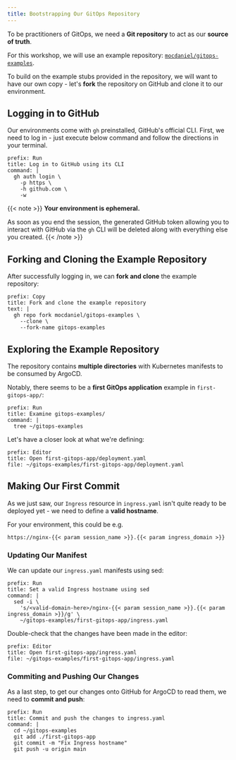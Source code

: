 ```yaml
---
title: Bootstrapping Our GitOps Repository
---
```


To be practitioners of GitOps, we need a **Git repository** to act as our **source of truth**.

For this workshop, we will use an example repository:
[`mocdaniel/gitops-examples`](https://github.com/mocdaniel/gitops-examples).

To build on the example stubs provided in the repository, we will want to have our own copy -
let's **fork** the repository on GitHub and clone it to our environment.

## Logging in to GitHub

Our environments come with `gh` preinstalled, GitHub's official CLI. First, we need to log in -
just execute below command and follow the directions in your terminal.

```terminal:execute
prefix: Run
title: Log in to GitHub using its CLI
command: |
  gh auth login \
    -p https \
    -h github.com \
    -w
```

{{< note >}}
**Your environment is ephemeral.**

As soon as you end the session, the generated GitHub token allowing you to interact with GitHub via the `gh`
CLI will be deleted along with everything else you created.
{{< /note >}}

## Forking and Cloning the Example Repository

After successfully logging in, we can **fork and clone** the example repository:

```workshop:copy
prefix: Copy
title: Fork and clone the example repository
text: |
  gh repo fork mocdaniel/gitops-examples \
    --clone \
    --fork-name gitops-examples
```

## Exploring the Example Repository

The repository contains **multiple directories** with Kubernetes manifests to be consumed by ArgoCD.

Notably, there seems to be a **first GitOps application** example in `first-gitops-app/`:

```terminal:execute
prefix: Run
title: Examine gitops-examples/
command: |
  tree ~/gitops-examples
```

Let's have a closer look at what we're defining:

```editor:open-file
prefix: Editor
title: Open first-gitops-app/deployment.yaml
file: ~/gitops-examples/first-gitops-app/deployment.yaml
```

## Making Our First Commit

As we just saw, our `Ingress` resource in `ingress.yaml` isn't quite ready to be deployed yet -
we need to define a **valid hostname**.

For your environment, this could be e.g.

`https://nginx-{{< param session_name >}}.{{< param ingress_domain >}}`

### Updating Our Manifest

We can update our `ingress.yaml` manifests using sed:

```terminal:execute
prefix: Run
title: Set a valid Ingress hostname using sed
command: |
  sed -i \
    's/<valid-domain-here>/nginx-{{< param session_name >}}.{{< param ingress_domain >}}/g' \
    ~/gitops-examples/first-gitops-app/ingress.yaml
```

Double-check that the changes have been made in the editor:

```editor:open-file
prefix: Editor
title: Open first-gitops-app/ingress.yaml
file: ~/gitops-examples/first-gitops-app/ingress.yaml
```

### Commiting and Pushing Our Changes

As a last step, to get our changes onto GitHub for ArgoCD to read them, we need to **commit and push**:

```terminal:execute
prefix: Run
title: Commit and push the changes to ingress.yaml
command: |
  cd ~/gitops-examples
  git add ./first-gitops-app
  git commit -m "Fix Ingress hostname"
  git push -u origin main
```